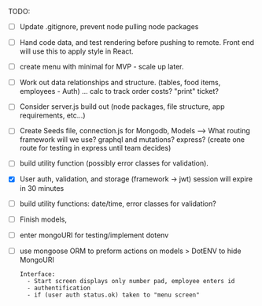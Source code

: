 
TODO:
- [ ] Update .gitignore, prevent node pulling node packages
- [ ] Hand code data, and test rendering before pushing to remote. Front end will use this to apply style in React. 
- [ ] create menu with minimal for MVP - scale up later.
- [ ] Work out data relationships and structure. (tables, food items, employees - Auth) ... calc to track order costs? "print" ticket? 
- [ ] Consider server.js build out (node packages, file structure, app requirements, etc...)
- [ ] Create Seeds file, connection.js for Mongodb, Models --> What routing framework will we use? graphql and mutations? express? (create one route for testing in express until team decides)
- [ ] build utility function (possibly error classes for validation).
- [X] User auth, validation, and storage (framework -> jwt) session will expire in 30 minutes
- [ ] build utility functions: date/time,  error classes for validation?
- [ ] Finish models, 
- [ ] enter mongoURI for testing/implement dotenv
- [ ] use mongoose ORM to preform actions on models  >   DotENV to hide MongoURI

      Interface:
        - Start screen displays only number pad, employee enters id 
        - authentification 
        - if (user auth status.ok) taken to "menu screen"

